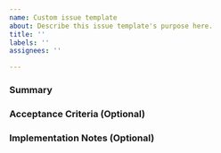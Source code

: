 ```yaml
---
name: Custom issue template
about: Describe this issue template's purpose here.
title: ''
labels: ''
assignees: ''

---
```


### Summary
<!-- What needs to be done? (1-2 sentences) -->

### Acceptance Criteria (Optional)
<!-- List of specific, testable outcomes -->

### Implementation Notes (Optional)
<!-- Key files, references, or hints for implementation -->
